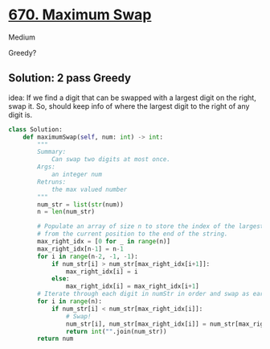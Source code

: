 # [670. Maximum Swap](https://leetcode.com/problems/maximum-swap/)

Medium

Greedy?



## Solution: 2 pass Greedy

idea: If we find a digit that can be swapped with a largest digit on the right, swap it. So, should keep info of where the largest digit to the right of any digit is. 

```python
class Solution:
    def maximumSwap(self, num: int) -> int:
        """
        Summary:
            Can swap two digits at most once.
        Args:
            an integer num
        Retruns:
            the max valued number
        """
        num_str = list(str(num))
        n = len(num_str)

        # Populate an array of size n to store the index of the largest digit
        # from the current position to the end of the string. 
        max_right_idx = [0 for _ in range(n)]
        max_right_idx[n-1] = n-1
        for i in range(n-2, -1, -1):
            if num_str[i] > num_str[max_right_idx[i+1]]:
                max_right_idx[i] = i
            else:
                max_right_idx[i] = max_right_idx[i+1]
        # Iterate through each digit in numStr in order and swap as early as possible.
        for i in range(n):
            if num_str[i] < num_str[max_right_idx[i]]:
                # Swap!
                num_str[i], num_str[max_right_idx[i]] = num_str[max_right_idx[i]], num_str[i]
                return int("".join(num_str))
        return num
```

